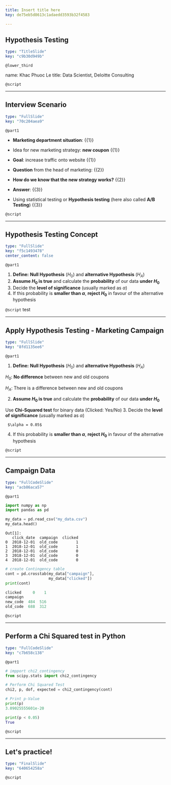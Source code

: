```yaml
---
title: Insert title here
key: de75eb5d8613c1adaedd3593b32f4583

---
```

## Hypothesis Testing

```yaml
type: "TitleSlide"
key: "c9b30d949b"
```

`@lower_third`

name: Khac Phuoc Le
title: Data Scientist, Deloitte Consulting


`@script`



---
## Interview Scenario

```yaml
type: "FullSlide"
key: "70c204aea9"
```

`@part1`
- **Marketing department situation**: {{1}} 

 - Idea for new marketing strategy: **new coupon** {{1}} 
 - **Goal**: increase traffic onto website {{1}} 

- **Question** from the head of marketing: {{2}} 
 - **How do we know that the new strategy works?** {{2}}  

- **Answer**: {{3}}
 - Using statistical testing or **Hypothesis testing** (here also called **A/B Testing**) {{3}}


`@script`



---
## Hypothesis Testing Concept

```yaml
type: "FullSlide"
key: "f5c1493478"
center_content: false
```

`@part1`
1. **Define:** **Null Hypothesis** ($H_0$) and **alternative Hypothesis** ($H_A$)
2. **Assume $H_0$ is true** and calculate  the **probability** of our data **under $H_0$**
3. Decide the **level of significance** (usually marked as $\alpha$)
4. If this probability is **smaller than $\alpha$**, **reject $H_0$** in favour of the alternative hypothesis


`@script`
test


---
## Apply Hypothesis Testing - Marketing Campaign

```yaml
type: "FullSlide"
key: "8fd1135ee6"
```

`@part1`
1. **Define:** **Null Hypothesis** ($H_0$) and **alternative Hypothesis** ($H_A$)

 $H_0$: **No difference** between new and old coupons 

 $H_A$: There is a difference between new and old coupons 

2. **Assume $H_0$ is true** and calculate  the **probability** of our data **under $H_0$**
 
  Use **Chi-Squared test** for binary data (Clicked: Yes/No)
3. Decide the **level of significance** (usually marked as $\alpha$)

     $\alpha = 0.05$
 
4. If this probability is **smaller than $\alpha$**, **reject $H_0$** in favour of the alternative hypothesis


`@script`



---
## Campaign Data

```yaml
type: "FullCodeSlide"
key: "acb86aca57"
```

`@part1`
```python
import numpy as np
import pandas as pd

my_data = pd.read_csv("my_data.csv")
my_data.head()
```
```
Out[1]: 
   click_date  campaign  clicked
0  2018-12-01  old_code        1
1  2018-12-01  old_code        1
2  2018-12-01  old_code        0
3  2018-12-01  old_code        0
4  2018-12-01  old_code        0
```
```python
# create Contingency table
cont = pd.crosstab(my_data["campaign"],
                   my_data["clicked"])
print(cont)

clicked     0    1
campaign          
new_code  484  516
old_code  688  312
```


`@script`



---
## Perform a Chi Squared test in Python

```yaml
type: "FullCodeSlide"
key: "c7b658c138"
```

`@part1`
```python
# impport chi2_contingency
from scipy.stats import chi2_contingency

# Perform Chi Squared Test
chi2, p, dof, expected = chi2_contingency(cont)

# Print p-Value
print(p)
3.09025555601e-20

print(p < 0.05)
True
```


`@script`



---
## Let's practice!

```yaml
type: "FinalSlide"
key: "640654258a"
```

`@script`


